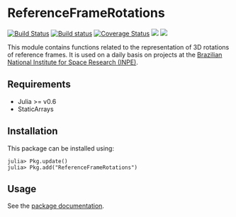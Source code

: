 # ReferenceFrameRotations

[![Build Status](https://travis-ci.org/SatelliteToolbox/ReferenceFrameRotations.jl.svg?branch=master)](https://travis-ci.org/SatelliteToolbox/ReferenceFrameRotations.jl)
[![Build status](https://ci.appveyor.com/api/projects/status/m56xqo4qcn0yoiuk/branch/master?svg=true)](https://ci.appveyor.com/project/ronisbr/referenceframerotations-jl/branch/master)
[![Coverage Status](https://coveralls.io/repos/github/SatelliteToolbox/ReferenceFrameRotations.jl/badge.svg?branch=master)](https://coveralls.io/github/SatelliteToolbox/ReferenceFrameRotations.jl?branch=master)
[![](https://img.shields.io/badge/docs-stable-blue.svg)][docs-stable-url]
[![](https://img.shields.io/badge/docs-latest-blue.svg)][docs-latest-url]

This module contains functions related to the representation of 3D rotations of
reference frames. It is used on a daily basis on projects at the [Brazilian
National Institute for Space Research (INPE)](http://www.inpe.br).

## Requirements

* Julia >= v0.6
* StaticArrays

## Installation

This package can be installed using:

```julia-repl
julia> Pkg.update()
julia> Pkg.add("ReferenceFrameRotations")
```

## Usage

See the [package documentation][docs-stable-url].

[docs-latest-url]: https://satellitetoolbox.github.io/ReferenceFrameRotations.jl/latest
[docs-stable-url]: https://satellitetoolbox.github.io/ReferenceFrameRotations.jl/stable

